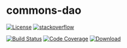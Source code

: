 # commons-dao
[![License](https://img.shields.io/badge/License-Apache%202.0-blue.svg)](https://opensource.org/licenses/Apache-2.0)
[![stackoverflow](https://img.shields.io/badge/reportportal-stackoverflow-orange.svg?style=flat)](http://stackoverflow.com/questions/tagged/reportportal)

[![Build Status](https://travis-ci.org/reportportal/commons-dao.svg?branch=postgres-migration)](https://travis-ci.org/reportportal/commons-dao)
[![Code Coverage](https://codecov.io/gh/reportportal/commons-dao/branch/postgres-migration/graphs/badge.svg)](https://codecov.io/gh/reportportal/commons-dao/branch/postgres-migration)
[ ![Download](https://api.bintray.com/packages/epam/reportportal/commons-dao/images/download.svg) ](https://bintray.com/epam/reportportal/commons-dao/_latestVersion)
